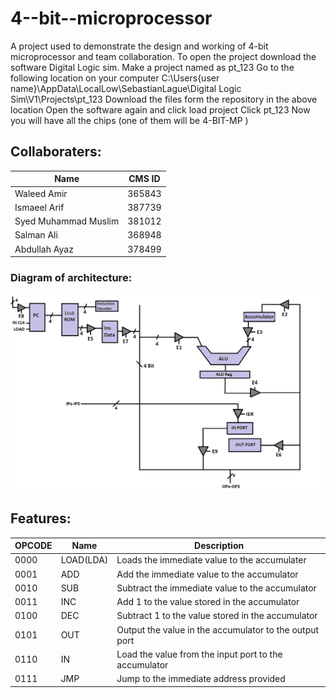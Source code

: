 # 4--bit--microprocessor
A project used to demonstrate the design and working of 4-bit microprocessor and team collaboration.
To open the project download the software Digital Logic sim.
Make a project named as pt_123
Go to the following location on your computer
C:\Users\{user name}\AppData\LocalLow\SebastianLague\Digital Logic Sim\V1\Projects\pt_123
Download the files form the repository in the above location
Open the software again and click load project
Click pt_123
Now you will have all the chips (one of them will be 4-BIT-MP )

## Collaboraters:
| Name  | CMS ID |
| ------------- | ------------- |
| Waleed Amir   | 365843  |
| Ismaeel Arif  |  387739 |
| Syed Muhammad Muslim  | 381012  |
| Salman Ali  | 368948  |
| Abdullah Ayaz  |  378499 |

### Diagram of architecture:
![micro controler diagram](https://github.com/Ismaeel53/4--bit--microprocessor/blob/71ebe0f73e2e9d512fbe9f9271f946131173456b/Architecture/Micro%20CTRLR%20%20Diagram2.png)

## Features:
| OPCODE  | Name | Description |
| ------------- | ------------- | ------------- |
| 0000  | LOAD(LDA)  | Loads the immediate value to the accumulater|
| 0001  |  ADD | Add the immediate value to the accumulator |
| 0010  | SUB  | Subtract the immediate value to the accumulator |
| 0011 | INC  | Add 1 to the value stored in the accumulator|
| 0100  |  DEC | Subtract 1 to the value stored in the accumulator |
| 0101  |  OUT | Output the value in the accumulator to the output port |
| 0110  |  IN | Load the value from the input port to the accumulator |
| 0111  |  JMP | Jump to the immediate address provided |
